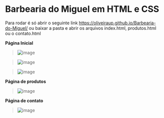 <h1>Barbearia do Miguel em HTML e CSS</h1>

Para rodar é só abrir o seguinte link https://oliveiraup.github.io/Barbearia-do-Miguel/ ou baixar a pasta e abrir os arquivos index.html, produtos.html ou o contato.html


<strong>Página Inicial</strong>

> ![image](https://user-images.githubusercontent.com/73134442/204502141-cd67f530-8c6a-4133-957f-802d29c28398.png)

> ![image](https://user-images.githubusercontent.com/73134442/204502409-025bff7d-fcaa-49b7-8f6b-23f713098207.png)

> ![image](https://user-images.githubusercontent.com/73134442/204503344-9cc6bdbb-73c7-49ea-a2f7-8c7fc9fdafc0.png)


<strong>Página de produtos</strong>

> ![image](https://user-images.githubusercontent.com/73134442/204503450-7c56518d-2b80-4bbf-b8bb-ae56adfa606c.png)


<strong>Página de contato</strong>

> ![image](https://user-images.githubusercontent.com/73134442/204503661-a0f90547-65dc-4a7a-b523-654a2f763976.png)

